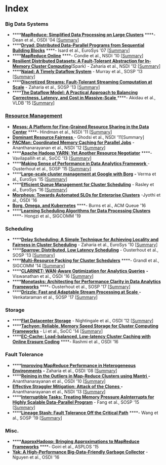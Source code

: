 # Index

### Big Data Systems

* \*\*\*\*[**MapReduce: Simplified Data Processing on Large Clusters**](https://static.googleusercontent.com/media/research.google.com/en//archive/mapreduce-osdi04.pdf) ****- Dean et al., OSDI '04 \[[Summary](https://xzhu0027.gitbook.io/blog/big-data-sys/mapreduce-simplified-data-processing-on-large-clusters)\]
* \*\*\*\*[**Dryad: Distributed Data-Parallel Programs from Sequential Building Blocks**](https://www.microsoft.com/en-us/research/wp-content/uploads/2007/03/eurosys07.pdf) ****- Isard et al., EuroSys '07 \[[Summary](https://xzhu0027.gitbook.io/blog/big-data-sys/dryad-distributed-data-parallel-programs-from-sequentialbuilding-blocks)\]
* \*\*\*\*[**MapReduce Online**](http://www.neilconway.org/docs/nsdi2010_hop.pdf) ****- Condie et al., NSDI '10 \[[Summary](https://xzhu0027.gitbook.io/blog/big-data-sys/mapreduce-online)\]
* [**Resilient Distributed Datasets: A Fault-Tolerant Abstraction for In-Memory Cluster Computing**](https://www.usenix.org/system/files/conference/nsdi12/nsdi12-final138.pdf)\(Spark\) - Zaharia et al., NSDI '12 \[[Summary](https://xzhu0027.gitbook.io/blog/big-data-sys/resilient-distributed-datasets-a-fault-tolerant-abstraction-for-in-memory-cluster-computing)\]
* \*\*\*\*[**Naiad: A Timely Dataflow System**](http://sigops.org/s/conferences/sosp/2013/papers/p439-murray.pdf) - Murray et al., SOSP '13 \[[Summary](https://xzhu0027.gitbook.io/blog/big-data-sys/naiad-a-timely-dataflow-system)\]
* \*\*\*\*[**Discretized Streams: Fault-Tolerant Streaming Computation at Scale**](https://people.csail.mit.edu/matei/papers/2013/sosp_spark_streaming.pdf) - Zaharia et al., SOSP '13 \[[Summary](https://xzhu0027.gitbook.io/blog/big-data-sys/discretized-streams-fault-tolerant-streaming-computation-at-scale)\]
* \*\*\*\*[**The Dataflow Model: A Practical Approach to Balancing Correctness, Latency, and Cost in Massive-Scale** ](https://www.vldb.org/pvldb/vol8/p1792-Akidau.pdf) ****- Akidau et al., VLDB '15 \[[Summary](https://xzhu0027.gitbook.io/blog/big-data-sys/the-dataflow-model-a-practical-approach-to-balancing-correctness-latency-and-cost-in-massive-scale)\]

### [Resource Management ](https://xzhu0027.gitbook.io/blog/big-data-sys/resource-management)

* [**Mesos: A Platform for Fine-Grained Resource Sharing in the Data Center**](https://people.eecs.berkeley.edu/~alig/papers/mesos.pdf) ****- Hindman et al., NSDI '11 \[[Summary](https://xzhu0027.gitbook.io/blog/big-data-sys/mesos-a-platform-for-fine-grained-resource-sharing-in-the-data-center)\]
* [**Dominant Resource Fairness** ](https://cs.stanford.edu/~matei/papers/2011/nsdi_drf.pdf) - Ghodsi et al., NSDI '11\[Summary\]
* [**PACMan: Coordinated Memory Caching for Parallel Jobs**](https://www.usenix.org/system/files/conference/nsdi12/pacman.pdf) - Ananthanarayanan et al., NSDI '12 \[[Summary](https://xzhu0027.gitbook.io/blog/big-data-sys/pacman-coordinated-memory-caching-for-parallel-jobs)\]
* \*\*\*\*[**Apache Hadoop YARN: Yet Another Resource Negotiator**](https://www.cse.ust.hk/~weiwa/teaching/Fall15-COMP6611B/reading_list/YARN.pdf) ****- Vavilapallih et al., SoCC '13 \[[Summary](https://xzhu0027.gitbook.io/blog/big-data-sys/apache-hadoop-yarn-yet-another-resource-negotiator)\]
* \*\*\*\*[**Making Sense of Performance in Data Analytics Framework** ](https://www.usenix.org/system/files/conference/nsdi15/nsdi15-paper-ousterhout.pdf)- Ousterhout et al., SOSP '15 \[[Summary](https://xzhu0027.gitbook.io/blog/big-data-sys/making-sense-of-performance-in-data-analytics-framework)\]
* \*\*\*\*[**Large-scale cluster management at Google with Borg**](https://storage.googleapis.com/pub-tools-public-publication-data/pdf/43438.pdf) **-** Verma et al., EuroSys '15 \[[Summary](https://xzhu0027.gitbook.io/blog/big-data-sys/large-scale-cluster-management-at-google-with-borg)\]
* \*\*\*\*[**Efficient Queue Management for Cluster Scheduling**](https://www.cse.ust.hk/~weiwa/teaching/Fall16-COMP6611B/reading_list/Yaq.pdf) - Rasley et al., EuroSys '16 \[[Summary](https://xzhu0027.gitbook.io/blog/big-data-sys/other-interesting-papers#efficient-queue-management-for-cluster-scheduling-rasley-et-al-eurosys-16)\]
* [**Morpheus: Towards Automated SLOs for Enterprise Clusters**](https://www.usenix.org/conference/osdi16/technical-sessions/presentation/jyothi) -Jyothi et al., OSDI '16
* [**Borg, Omega, and Kubernetes**](https://ai.google/research/pubs/pub44843) ****- Burns et al., ACM Queue '16
* \*\*\*\*[**Learning Scheduling Algorithms for Data Processing Clusters**](https://web.mit.edu/decima/content/sigcomm-2019.pdf) ****- Hongzi et al., SIGCOMM '19 

### Scheduling 

* \*\*\*\*[**Delay Scheduling: A Simple Technique for Achieving Locality and Fairness in Cluster Scheduling**](https://cs.stanford.edu/~matei/papers/2010/eurosys_delay_scheduling.pdf) - Zaharia et al., EuroSys '10 \[[Summary](https://xzhu0027.gitbook.io/blog/big-data-sys/delay-scheduling-a-simple-technique-for-achieving-locality-and-fairness-in-cluster-scheduling)\] 
* \*\*\*\*[**Sparrow: Distributed, Low Latency Scheduling**](https://cs.stanford.edu/~matei/papers/2013/sosp_sparrow.pdf) - Ousterhout et al., SOSP '13 \[[Summary](https://xzhu0027.gitbook.io/blog/big-data-sys/sparrow-distributed-low-latency-scheduling)\]
* \*\*\*\*[**Multi-Resource Packing for Cluster Schedulers**](https://www.cs.cmu.edu/~xia/resources/Documents/grandl_sigcomm14.pdf) ****- Grandl et al., SIGCOMM '14 \[[Summary](https://xzhu0027.gitbook.io/blog/big-data-sys/multi-resource-packing-for-cluster-schedulers)\]
* \*\*\*\*[**CLARINET: WAN-Aware Optimization for Analytics Queries**](https://www.usenix.org/system/files/conference/osdi16/osdi16-viswanathan.pdf) **-** Viswanathan et al., OSDI '16 \[[Summary](https://xzhu0027.gitbook.io/blog/big-data-sys/clarinet-wan-aware-optimization-for-analytics-queries)\]
* \*\*\*\*[**Monotasks: Architecting for Performance Clarity in Data Analytics Frameworks**](http://kayousterhout.org/publications/sosp17-final183.pdf)  ****- Ousterhout et al., SOSP '17 \[[Summary](https://xzhu0027.gitbook.io/blog/big-data-sys/monotasks-architecting-for-performance-clarity-in-data-analytics-frameworks)\]
* \*\*\*\*[**Drizzle: Fast and Adaptable Stream Processing at Scale** ](http://shivaram.org/publications/drizzle-sosp17.pdf) **-** Venkataraman et al., SOSP '17 \[[Summary](https://xzhu0027.gitbook.io/blog/big-data-sys/drizzle-fast-and-adaptable-stream-processing-at-scale)\]

### Storage

* \*\*\*\*[**Flat Datacenter Storage**](https://www.usenix.org/system/files/conference/osdi12/osdi12-final-75.pdf) - Nightingale et al., OSDI '12 \[[Summary](https://xzhu0027.gitbook.io/blog/distributed-storage/flat-datacenter-storage)\]
* \*\*\*\*[**Tachyon: Reliable, Memory Speed Storage for Cluster Computing Frameworks**](https://people.csail.mit.edu/matei/papers/2014/socc_tachyon.pdf) - Li et al., SoCC '14 \[[Summary](https://xzhu0027.gitbook.io/blog/distributed-storage/tachyon-reliable-memory-speed-storage-for-cluster-computing-frameworks)\]
* \*\*\*\*[**EC-Cache: Load-balanced, Low-latency Cluster Caching with Online Erasure Coding**](https://www.usenix.org/system/files/conference/osdi16/osdi16-rashmi.pdf) ****- Rashmi et al., OSDI '16

### Fault Tolerance 

* \*\*\*\*[**Improving MapReduce Performance in Heterogeneous Environments**](http://courses.cs.vt.edu/cs5204/fall12-kafura/Papers/MapReduce/Map-Reduce-Hadoop.pdf) **-** Zaharia et al., OSDI '08 \[[Summary](https://xzhu0027.gitbook.io/blog/big-data-sys/improving-mapreduce-performance-in-heterogeneous-environments)\]
* \*\*\*\*[**Reining in the Outliers in Map-Reduce Clusters using Mantri** ](https://www.usenix.org/legacy/events/osdi10/tech/full_papers/Ananthanarayanan.pdf)**-** Ananthanarayanan et al., OSDI '10 \[[Summary](https://xzhu0027.gitbook.io/blog/big-data-sys/reining-in-the-outliers-in-map-reduce-clusters-using-mantri)\]
* [**Effective Straggler Mitigation: Attack of the Clones** ](https://www.usenix.org/system/files/conference/nsdi13/nsdi13-final231.pdf) **-** Ananthanarayanan et al., NSDI '13 \[[Summary](https://xzhu0027.gitbook.io/blog/big-data-sys/effective-straggler-mitigation-attack-of-the-clones)\]
* \*\*\*\*[**Interruptible Tasks: Treating Memory Pressure AsInterrupts for Highly Scalable Data-Parallel Program**](https://people.cs.uchicago.edu/~shanlu/paper/sosp15-itask.pdf) - Fang et al., SOSP '15 \[[Summary](https://xzhu0027.gitbook.io/blog/big-data-sys/interruptible-tasks-treating-memory-pressure-asinterrupts-for-highly-scalable-data-parallel-progra)\]
* \*\*\*\*[**Lineage Stash: Fault Tolerance Off the Critical Path**](https://dl.acm.org/authorize?N695036) ****- Wang et al., SOSP '19 \[[Summary](https://xzhu0027.gitbook.io/blog/big-data-sys/other-interesting-papers#lineage-stash-fault-tolerance-off-the-critical-path-wang-et-al-sosp-19)\] 

### Misc.

* \*\*\*\*[**ApproxHadoop: Bringing Approximations to MapReduce Frameworks**](https://dl.acm.org/citation.cfm?id=2694351) ****- Goiri et al., ASPLOS '15
* [**Yak: A High-Performance Big-Data-Friendly Garbage Collector**](https://www.usenix.org/system/files/conference/osdi16/osdi16-nguyen.pdf) - Nguyen et al., OSDI '16



